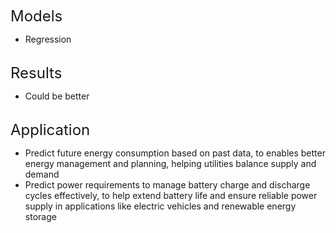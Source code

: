 <font size="5">Models</font>
* Regression<br><br>

<font size="5">Results</font><br>
* Could be better<br><br>

<font size="5">Application</font>
* Predict future energy consumption based on past data, to enables better energy management and planning, helping utilities balance supply and demand
* Predict power requirements to manage battery charge and discharge cycles effectively, to help extend battery life and ensure reliable power supply in applications like electric vehicles and renewable energy storage<br><br>